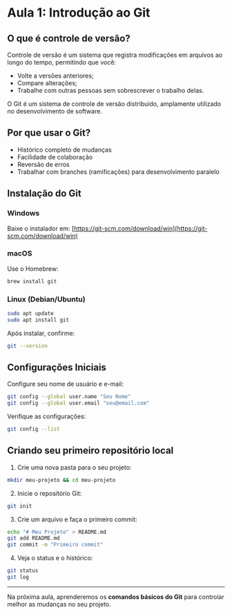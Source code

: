# Aula 1: Introdução ao Git

## O que é controle de versão?

Controle de versão é um sistema que registra modificações em arquivos ao longo do tempo, permitindo que você:

* Volte a versões anteriores;
* Compare alterações;
* Trabalhe com outras pessoas sem sobrescrever o trabalho delas.

O Git é um sistema de controle de versão distribuído, amplamente utilizado no desenvolvimento de software.

## Por que usar o Git?

* Histórico completo de mudanças
* Facilidade de colaboração
* Reversão de erros
* Trabalhar com branches (ramificações) para desenvolvimento paralelo

## Instalação do Git

### Windows

Baixe o instalador em: [https://git-scm.com/download/win](https://git-scm.com/download/win)

### macOS

Use o Homebrew:

```bash
brew install git
```

### Linux (Debian/Ubuntu)

```bash
sudo apt update
sudo apt install git
```

Após instalar, confirme:

```bash
git --version
```

## Configurações Iniciais

Configure seu nome de usuário e e-mail:

```bash
git config --global user.name "Seu Nome"
git config --global user.email "seu@email.com"
```

Verifique as configurações:

```bash
git config --list
```

## Criando seu primeiro repositório local

1. Crie uma nova pasta para o seu projeto:

```bash
mkdir meu-projeto && cd meu-projeto
```

2. Inicie o repositório Git:

```bash
git init
```

3. Crie um arquivo e faça o primeiro commit:

```bash
echo "# Meu Projeto" > README.md
git add README.md
git commit -m "Primeiro commit"
```

4. Veja o status e o histórico:

```bash
git status
git log
```

---

Na próxima aula, aprenderemos os **comandos básicos do Git** para controlar melhor as mudanças no seu projeto.
